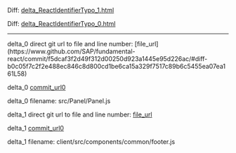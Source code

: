 Diff: [delta_ReactIdentifierTypo_1.html](./delta_ReactIdentifierTypo_1.html)

Diff: [delta_ReactIdentifierTypo_0.html](./delta_ReactIdentifierTypo_0.html)

<hr>
delta_0 direct git url to file and line number: [file_url](https://www.github.com/SAP/fundamental-react/commit/f5dcaf3f2d49f312d00250d923a1445e95d226ac/#diff-b0c05f7c2f2e488ec846c8d800cd1be6ca15a329f7517c89b6c5455ea07ea161L58)

delta_0 [commit_url0](https://www.github.com/SAP/fundamental-react/commit/f5dcaf3f2d49f312d00250d923a1445e95d226ac)

delta_0 filename: src/Panel/Panel.js



delta_1 direct git url to file and line number: [file_url](https://www.github.com/gilmaimon/ArduBadge/commit/0869cbc81878d19448a3c141f63df8b10dacb4e3/#diff-da38faf8ad95b079ad5dbfde8d6ab356755f0b42057fa3faa229e187b4a25d9bL7)

delta_1 [commit_url0](https://www.github.com/gilmaimon/ArduBadge/commit/0869cbc81878d19448a3c141f63df8b10dacb4e3)

delta_1 filename: client/src/components/common/footer.js



